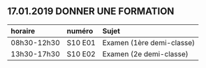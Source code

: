 ## 17.01.2019 DONNER UNE FORMATION

| horaire | numéro | Sujet |
| :------ | :----- | :---- |
| 08h30-12h30 | S10 E01 | Examen (1ère demi-classe) |
| 13h30-17h30 | S10 E02 | Examen (2e demi-classe) |

